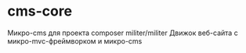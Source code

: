 # cms-core
Микро-cms для проекта composer militer/militer Движок веб-сайта с микро-mvc-фреймворком и микро-cms
